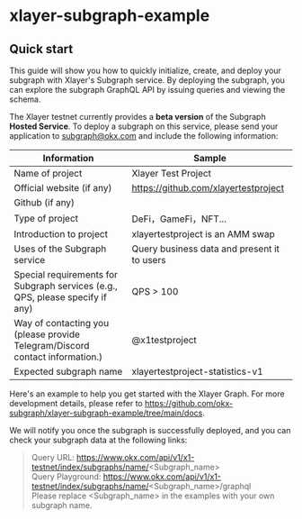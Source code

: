 # xlayer-subgraph-example
## **Quick start**

This guide will show you how to quickly initialize, create, and deploy your subgraph with Xlayer's Subgraph service. By deploying the subgraph, you can explore the subgraph GraphQL API by issuing queries and viewing the schema.

The Xlayer testnet currently provides a **beta version** of the Subgraph **Hosted Service**. To deploy a subgraph on this service, please send your application to subgraph@okx.com and include the following information:

| **Information**                                              | **Sample**                                  |
| ------------------------------------------------------------ | ------------------------------------------- |
| Name of project                                              | Xlayer Test Project                             |
| Official website (if any)                                    | https://github.com/xlayertestproject            |
| Github (if any)                                              |                                             |
| Type of project                                              | DeFi，GameFi，NFT...                        |
| Introduction to project                                      | xlayertestproject is an AMM swap                |
| Uses of the Subgraph service                                 | Query business data and present it to users |
| Special requirements for Subgraph services (e.g., QPS, please specify if any) | QPS > 100                                   |
| Way of contacting you (please provide Telegram/Discord contact information.) | @x1testproject                              |
| Expected subgraph name                                       | xlayertestproject-statistics-v1                 |

Here's an example to help you get started with the Xlayer Graph. For more development details, please refer to https://github.com/okx-subgraph/xlayer-subgraph-example/tree/main/docs.

We will notify you once the subgraph is successfully deployed, and you can check your subgraph data at the following links:
> Query URL: https://www.okx.com/api/v1/x1-testnet/index/subgraphs/name/<Subgraph_name>  
> Query Playground: https://www.okx.com/api/v1/x1-testnet/index/subgraphs/name/<Subgraph_name>/graphql  
> Please replace <Subgraph_name> in the examples with your own subgraph name.
